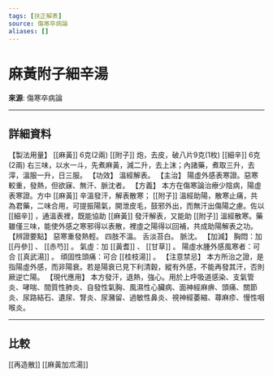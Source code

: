 ```yaml
---
tags: [扶正解表]
source: 傷寒卒病論
aliases: []
---
```


# 麻黃附子細辛湯

**來源**: 傷寒卒病論  

---

## 詳細資料
【製法用量】 [[麻黃]] 6克(2兩) [[附子]] 炮，去皮，破八片9克(1枚) [[細辛]] 6克(2兩)
右三味，以水一斗，先煮麻黃，減二升，去上沫；內諸藥，煮取三升，去滓，溫服一升，日三服。
【功效】
溫經解表。
【主治】
陽虛外感表寒證。惡寒較重，發熱，但欲寐、無汗、脈沈者。
【方義】
本方在傷寒論治療少陰病，陽虛表寒證。方中 [[麻黃]] 辛溫發汗，解表散寒； [[附子]] 溫經助陽，散寒止痛，共為君藥，二味合用，可提振陽氣，開泄皮毛，鼓邪外出，而無汗出傷陽之慮。佐以 [[細辛]] ，通溫表裡，既能協助 [[麻黃]] 發汗解表，又能助 [[附子]] 溫經散寒。藥雖僅三味，能使外感之寒邪得以表散，裡虛之陽得以回補，共成助陽解表之功。
【辨證要點】
惡寒重發熱輕。
四肢不溫。
舌淡苔白。
脈沈。
【加減】
胸悶：加 [[丹參]] 、 [[赤芍]] 。
氣虛：加 [[黃耆]] 、 [[甘草]] 。
陽虛水腫外感風寒者：可合 [[真武湯]] 。
頑固性頭痛：可合 [[桂枝湯]] 。
【注意禁忌】
本方所治之證，是指陽虛外感，而非陽衰。若是陽衰已見下利清穀，縱有外感，不能再發其汗，否則厥逆亡陽。
【現代應用】
本方發汗，退熱，強心。用於上呼吸道感染、支氣管炎、哮喘、間質性肺炎、自發性氣胸、風濕性心臟病、面神經麻痹、頭痛、關節炎、尿路結石、遺尿、腎炎、尿瀦留、過敏性鼻炎、視神經萎縮、蕁麻疹、慢性咽喉炎。

---

## 比較
[[再造散]]
[[麻黃加朮湯]]

